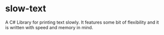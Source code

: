 # slow-text
A C# Library for printing text slowly. It features some bit of flexibility and it is written with speed and memory in mind.
